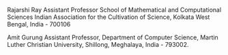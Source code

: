 Rajarshi Ray
Assistant Professor
School of Mathematical and Computational Sciences
Indian Association for the Cultivation of Science, Kolkata
West Bengal, India - 700106

Amit Gurung
Assistant Professor, Department of Computer Science,
Martin Luther Christian University,
Shillong, Meghalaya, India - 793002.